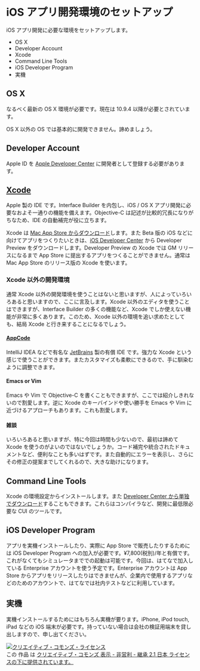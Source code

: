# iOS アプリ開発環境のセットアップ

iOS アプリ開発に必要な環境をセットアップします。

- OS X
- Developer Account
- Xcode
- Command Line Tools
- iOS Developer Program
- 実機

## OS X

なるべく最新の OS X 環境が必要です。現在は 10.9.4 以降が必要とされています。

OS X 以外の OS では基本的に開発できません。諦めましょう。

## Developer Account

Apple ID を [Apple Developer Center](https://developer.apple.com/) に開発者として登録する必要があります。

## [Xcode](https://developer.apple.com/xcode/index.php)

Apple 製の IDE です。Interface Builder を内包し、iOS / OS X アプリ開発に必要なおよそ一通りの機能を備えます。Objective-C は記述が比較的冗長になりがちなため、IDE の自動補完が役に立ちます。

Xcode は [Mac App Store からダウンロード](https://itunes.apple.com/jp/app/xcode/id497799835?mt=12)します。また Beta 版の iOS などに向けてアプリをつくりたいときは、[iOS Developer Center](https://developer.apple.com/devcenter/ios/index.action) から Developer Preview をダウンロードします。Developer Preview の Xcode では GM リリースになるまで App Store に提出するアプリをつくることができません。通常は Mac App Store のリリース版の Xcode を使います。

### Xcode 以外の開発環境

通常 Xcode 以外の開発環境を使うことはないと思いますが、人によっていろいろあると思いますので、ここに言及します。Xcode 以外のエディタを使うことはできますが、Interface Builder の多くの機能など、Xcode でしか使えない機能が非常に多くあります。このため、Xcode 以外の環境を追い求めたとしても、結局 Xcode と行き来することになるでしょう。

#### [AppCode](http://www.jetbrains.com/objc/)

IntelliJ IDEA などで有名な [JetBrains](http://www.jetbrains.com) 製の有償 IDE です。強力な Xcode という感じで使うことができます。またカスタマイズも柔軟にできるので、手に馴染むように調整できます。

#### Emacs or Vim

Emacs や Vim で Objective-C を書くこともできますが、ここでは紹介しきれないので割愛します。逆に Xcode のキーバインドや使い勝手を Emacs や Vim に近づけるアプローチもあります。これも割愛します。

#### 雑談

いろいろあると思いますが、特に今回は時間も少ないので、最初は諦めて Xcode を使うのがよいのではないでしょうか。コード補完や統合されたドキュメントなど、便利なことも多いはずです。また自動的にエラーを表示し、さらにその修正の提案までしてくれるので、大きな助けになります。

## Command Line Tools

Xcode の環境設定からインストールします。また [Developer Center から単独でダウンロード](https://developer.apple.com/downloads/index.action)することもできます。これらはコンパイラなど、開発に最低限必要な CUI のツールです。

## iOS Developer Program

アプリを実機インストールしたり、実際に App Store で販売したりするためには iOS Developer Program への加入が必要です。¥7,800(税別)/年と有償です。これがなくてもシミュレータまででの起動は可能です。今回は、はてなで加入している Enterprise アカウントを使う予定です。Enterprise アカウントは App Store からアプリをリリースしたりはできませんが、企業内で使用するアプリなどのためのアカウントで、はてなでは社内テストなどに利用しています。

## 実機

実機インストールするためにはもちろん実機が要ります。iPhone, iPod touch, iPad などの iOS 端末が必要です。持っていない場合は会社の検証用端末を貸し出しますので、申し出てください。



<a rel="license" href="http://creativecommons.org/licenses/by-nc-sa/2.1/jp/"><img alt="クリエイティブ・コモンズ・ライセンス" style="border-width:0" src="http://i.creativecommons.org/l/by-nc-sa/2.1/jp/88x31.png" /></a><br />この 作品 は <a rel="license" href="http://creativecommons.org/licenses/by-nc-sa/2.1/jp/">クリエイティブ・コモンズ 表示 - 非営利 - 継承 2.1 日本 ライセンスの下に提供されています。</a>